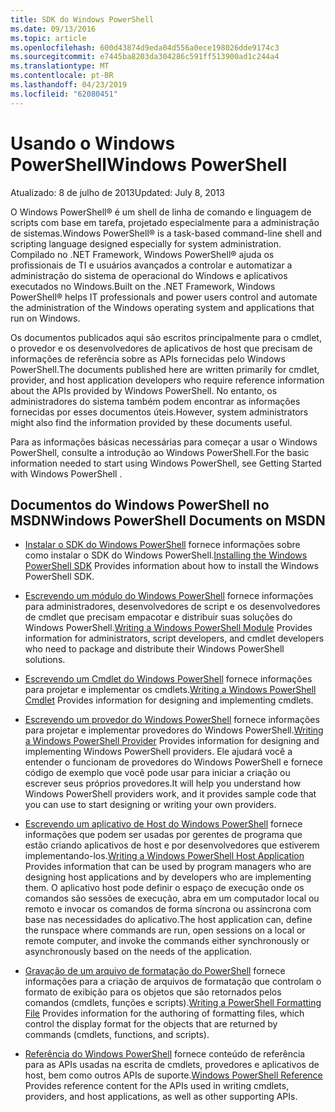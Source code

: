 ```yaml
---
title: SDK do Windows PowerShell
ms.date: 09/13/2016
ms.topic: article
ms.openlocfilehash: 600d43874d9eda04d556a0ece198026dde9174c3
ms.sourcegitcommit: e7445ba8203da304286c591ff513900ad1c244a4
ms.translationtype: MT
ms.contentlocale: pt-BR
ms.lasthandoff: 04/23/2019
ms.locfileid: "62080451"
---
```

# <a name="windows-powershell"></a><span data-ttu-id="b875d-102">Usando o Windows PowerShell</span><span class="sxs-lookup"><span data-stu-id="b875d-102">Windows PowerShell</span></span>

<span data-ttu-id="b875d-103">Atualizado: 8 de julho de 2013</span><span class="sxs-lookup"><span data-stu-id="b875d-103">Updated: July 8, 2013</span></span>

<span data-ttu-id="b875d-104">O Windows PowerShell® é um shell de linha de comando e linguagem de scripts com base em tarefa, projetado especialmente para a administração de sistemas.</span><span class="sxs-lookup"><span data-stu-id="b875d-104">Windows PowerShell® is a task-based command-line shell and scripting language designed especially for system administration.</span></span> <span data-ttu-id="b875d-105">Compilado no .NET Framework, Windows PowerShell® ajuda os profissionais de TI e usuários avançados a controlar e automatizar a administração do sistema de operacional do Windows e aplicativos executados no Windows.</span><span class="sxs-lookup"><span data-stu-id="b875d-105">Built on the .NET Framework, Windows PowerShell® helps IT professionals and power users control and automate the administration of the Windows operating system and applications that run on Windows.</span></span>

<span data-ttu-id="b875d-106">Os documentos publicados aqui são escritos principalmente para o cmdlet, o provedor e os desenvolvedores de aplicativos de host que precisam de informações de referência sobre as APIs fornecidas pelo Windows PowerShell.</span><span class="sxs-lookup"><span data-stu-id="b875d-106">The documents published here are written primarily for cmdlet, provider, and host application developers who require reference information about the APIs provided by Windows PowerShell.</span></span>
<span data-ttu-id="b875d-107">No entanto, os administradores do sistema também podem encontrar as informações fornecidas por esses documentos úteis.</span><span class="sxs-lookup"><span data-stu-id="b875d-107">However, system administrators might also find the information provided by these documents useful.</span></span>

<span data-ttu-id="b875d-108">Para as informações básicas necessárias para começar a usar o Windows PowerShell, consulte a introdução ao Windows PowerShell.</span><span class="sxs-lookup"><span data-stu-id="b875d-108">For the basic information needed to start using Windows PowerShell, see Getting Started with Windows PowerShell .</span></span>

## <a name="windows-powershell-documents-on-msdn"></a><span data-ttu-id="b875d-109">Documentos do Windows PowerShell no MSDN</span><span class="sxs-lookup"><span data-stu-id="b875d-109">Windows PowerShell Documents on MSDN</span></span>

- <span data-ttu-id="b875d-110">[Instalar o SDK do Windows PowerShell](https://msdn.microsoft.com/en-us/library/ff458115.aspx) fornece informações sobre como instalar o SDK do Windows PowerShell.</span><span class="sxs-lookup"><span data-stu-id="b875d-110">[Installing the Windows PowerShell SDK](https://msdn.microsoft.com/en-us/library/ff458115.aspx) Provides information about how to install the Windows PowerShell SDK.</span></span>

- <span data-ttu-id="b875d-111">[Escrevendo um módulo do Windows PowerShell](./module/writing-a-windows-powershell-module.md) fornece informações para administradores, desenvolvedores de script e os desenvolvedores de cmdlet que precisam empacotar e distribuir suas soluções do Windows PowerShell.</span><span class="sxs-lookup"><span data-stu-id="b875d-111">[Writing a Windows PowerShell Module](./module/writing-a-windows-powershell-module.md) Provides information for administrators, script developers, and cmdlet developers who need to package and distribute their Windows PowerShell solutions.</span></span>

- <span data-ttu-id="b875d-112">[Escrevendo um Cmdlet do Windows PowerShell](./cmdlet/writing-a-windows-powershell-cmdlet.md) fornece informações para projetar e implementar os cmdlets.</span><span class="sxs-lookup"><span data-stu-id="b875d-112">[Writing a Windows PowerShell Cmdlet](./cmdlet/writing-a-windows-powershell-cmdlet.md) Provides information for designing and implementing cmdlets.</span></span>

- <span data-ttu-id="b875d-113">[Escrevendo um provedor do Windows PowerShell](./provider/writing-a-windows-powershell-provider.md) fornece informações para projetar e implementar provedores do Windows PowerShell.</span><span class="sxs-lookup"><span data-stu-id="b875d-113">[Writing a Windows PowerShell Provider](./provider/writing-a-windows-powershell-provider.md) Provides information for designing and implementing Windows PowerShell providers.</span></span> <span data-ttu-id="b875d-114">Ele ajudará você a entender o funcionam de provedores do Windows PowerShell e fornece código de exemplo que você pode usar para iniciar a criação ou escrever seus próprios provedores.</span><span class="sxs-lookup"><span data-stu-id="b875d-114">It will help you understand how Windows PowerShell providers work, and it provides sample code that you can use to start designing or writing your own providers.</span></span>

- <span data-ttu-id="b875d-115">[Escrevendo um aplicativo de Host do Windows PowerShell](./hosting/writing-a-windows-powershell-host-application.md) fornece informações que podem ser usadas por gerentes de programa que estão criando aplicativos de host e por desenvolvedores que estiverem implementando-los.</span><span class="sxs-lookup"><span data-stu-id="b875d-115">[Writing a Windows PowerShell Host Application](./hosting/writing-a-windows-powershell-host-application.md) Provides information that can be used by program managers who are designing host applications and by developers who are implementing them.</span></span> <span data-ttu-id="b875d-116">O aplicativo host pode definir o espaço de execução onde os comandos são sessões de execução, abra em um computador local ou remoto e invocar os comandos de forma síncrona ou assíncrona com base nas necessidades do aplicativo.</span><span class="sxs-lookup"><span data-stu-id="b875d-116">The host application can, define the runspace where commands are run, open sessions on a local or remote computer, and invoke the commands either synchronously or asynchronously based on the needs of the application.</span></span>

- <span data-ttu-id="b875d-117">[Gravação de um arquivo de formatação do PowerShell](./format/writing-a-powershell-formatting-file.md) fornece informações para a criação de arquivos de formatação que controlam o formato de exibição para os objetos que são retornados pelos comandos (cmdlets, funções e scripts).</span><span class="sxs-lookup"><span data-stu-id="b875d-117">[Writing a PowerShell Formatting File](./format/writing-a-powershell-formatting-file.md) Provides information for the authoring of formatting files, which control the display format for the objects that are returned by commands (cmdlets, functions, and scripts).</span></span>

- <span data-ttu-id="b875d-118">[Referência do Windows PowerShell](./windows-powershell-reference.md) fornece conteúdo de referência para as APIs usadas na escrita de cmdlets, provedores e aplicativos de host, bem como outros APIs de suporte.</span><span class="sxs-lookup"><span data-stu-id="b875d-118">[Windows PowerShell Reference](./windows-powershell-reference.md) Provides reference content for the APIs used in writing cmdlets, providers, and host applications, as well as other supporting APIs.</span></span>
